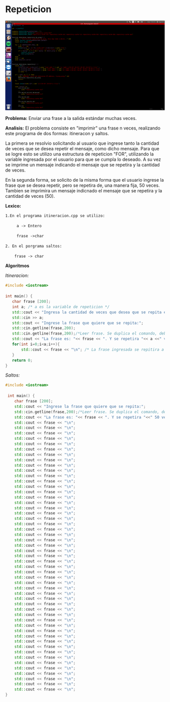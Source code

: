 # Repeticion


![Screenshot](gato.png)

**Problema:**
  Enviar una frase a la salida estándar muchas veces.
  
**Analisis:**
  El problema consiste en "imprimir" una frase n veces, realizando este programa de dos formas: itineracon y saltos.
  
  La primera se resolvio solicitando al usuario que ingrese tanto la cantidad de veces que se desea repetir el mensaje, como dicho mensaje. Para que se logre esto se utilizo una estructura de repeticion "FOR", utilizando la variable ingresada por el usuario para que se cumpla lo deseado. A su vez se imprime un mensaje indicando el mensaje que se repetira y la cantidad de veces. 
  
  En la segunda forma, se solicito de la misma forma que el usuario ingrese la frase que se desea repetir, pero se repetira de, una manera fija, 50 veces. Tambien se imprimira un mensaje indicnado el mensaje que se repetira y la cantidad de veces (50).
  
**Lexico:**

	1.En el programa itineracion.cpp se utilizo:
	
		 a -> Entero
		 
		 frase ->char
		 
	2. En el porgrama saltos:
	
		frase -> char
  
  
 **Algoritmos**


 *Itineracion:*
 
 ```c++
#include <iostream>

int main() {
	char frase [200];
	int a; /* a es la variable de repeticion */
	std::cout << "Ingresa la cantidad de veces que desea que se repita el mensaje:";
	std::cin >> a;
	std::cout << "Ingrese la frase que quiere que se repita:";
	std::cin.getline(frase,200);
	std::cin.getline(frase,200);/*Leer frase. Se duplica el comando, debido a que el primero lee el buffer*/
	std::cout << "La frase es: "<< frase << ". Y se repetira "<< a <<" veces.\n";
	for(int i=0;i<a;i++){
		std::cout << frase << "\n"; /* La frase ingresada se repitira a veces */
	}
	return 0;
}
```
*Saltos:*

```c++
#include <iostream>

 int main() {
	char frase [200];
	std::cout << "Ingrese la frase que quiere que se repita:";
	std::cin.getline(frase,200);/*Leer frase. Se duplica el comando, debido a que el primero lee el buffer*/
	std::cout << "La frase es: "<< frase << ". Y se repetira "<<" 50 veces.\n";
	std::cout << frase << "\n";
	std::cout << frase << "\n";
	std::cout << frase << "\n";
	std::cout << frase << "\n";
	std::cout << frase << "\n";
	std::cout << frase << "\n";
	std::cout << frase << "\n";
	std::cout << frase << "\n";
	std::cout << frase << "\n";
	std::cout << frase << "\n";
	std::cout << frase << "\n";
	std::cout << frase << "\n";
	std::cout << frase << "\n";
	std::cout << frase << "\n";
	std::cout << frase << "\n";
	std::cout << frase << "\n";
	std::cout << frase << "\n";
	std::cout << frase << "\n";
	std::cout << frase << "\n";
	std::cout << frase << "\n";
	std::cout << frase << "\n";
	std::cout << frase << "\n";
	std::cout << frase << "\n";
	std::cout << frase << "\n";
	std::cout << frase << "\n";
	std::cout << frase << "\n";
	std::cout << frase << "\n";
	std::cout << frase << "\n";
	std::cout << frase << "\n";
	std::cout << frase << "\n";
	std::cout << frase << "\n";
	std::cout << frase << "\n";
	std::cout << frase << "\n";
	std::cout << frase << "\n";
	std::cout << frase << "\n";
	std::cout << frase << "\n";
	std::cout << frase << "\n";
	std::cout << frase << "\n";
	std::cout << frase << "\n";
	std::cout << frase << "\n";
	std::cout << frase << "\n";
	std::cout << frase << "\n";
	std::cout << frase << "\n";
	std::cout << frase << "\n";
	std::cout << frase << "\n";
	std::cout << frase << "\n";
	std::cout << frase << "\n";
	std::cout << frase << "\n";
	std::cout << frase << "\n";
	std::cout << frase << "\n";
	std::cout << frase << "\n";
}
```
